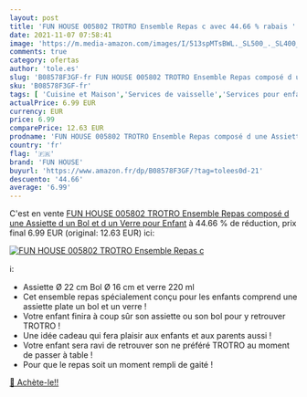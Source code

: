 ```yaml
---
layout: post
title: 'FUN HOUSE 005802 TROTRO Ensemble Repas c avec 44.66 % rabais '
date: 2021-11-07 07:58:41
image: 'https://m.media-amazon.com/images/I/513spMTsBWL._SL500_._SL400_.jpg'
comments: true
category: ofertas
author: 'tole.es'
slug: 'B08578F3GF-fr FUN HOUSE 005802 TROTRO Ensemble Repas composé d une...'
sku: 'B08578F3GF-fr'
tags: [ 'Cuisine et Maison','Services de vaisselle','Services pour enfant','Vaisselle et arts de la table','Vaisselle et plats de service','Vaisselle et service de table','fun house', ]
actualPrice: 6.99 EUR
currency: EUR
price: 6.99
comparePrice: 12.63 EUR
prodname: 'FUN HOUSE 005802 TROTRO Ensemble Repas composé d une Assiette  d un Bol et d un Verre pour Enfant'
country: 'fr'
flag: '🇫🇷'
brand: 'FUN HOUSE'
buyurl: 'https://www.amazon.fr/dp/B08578F3GF/?tag=tolees0d-21'
descuento: '44.66'
average: '6.99'
---
```


C'est en vente [FUN HOUSE 005802 TROTRO Ensemble Repas composé d une Assiette  d un Bol et d un Verre pour Enfant](https://www.amazon.fr/dp/B08578F3GF/?tag=tolees0d-21)  à  44.66 % de réduction, prix final  6.99 EUR (original: 12.63 EUR) ici:

[![FUN HOUSE 005802 TROTRO Ensemble Repas c](https://m.media-amazon.com/images/I/513spMTsBWL._SL500_._SL400_.jpg)](https://www.amazon.fr/dp/B08578F3GF/?tag=tolees0d-21)

ℹ️:

- Assiette Ø 22 cm Bol Ø 16 cm et verre 220 ml
- Cet ensemble repas spécialement conçu pour les enfants comprend une assiette plate un bol et un verre !
- Votre enfant finira à coup sûr son assiette ou son bol pour y retrouver TROTRO !
- Une idée cadeau qui fera plaisir aux enfants et aux parents aussi !
- Votre enfant sera ravi de retrouver son ne préféré TROTRO au moment de passer à table !
- Pour que le repas soit un moment rempli de gaité !

[🛒 Achète-le!!](https://www.amazon.fr/dp/B08578F3GF/?tag=tolees0d-21)
